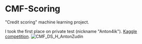# CMF-Scoring

"Credit scoring" machine learning project.

I took the first place on private test (nickname "Anton4ik"). [Kaggle competition](https://www.kaggle.com/competitions/cmf-2022-bank-scoring-case/leaderboard).
![CMF_DS_H_AntonZudin](https://user-images.githubusercontent.com/92635317/221643053-8be459bf-9981-4f6f-b88c-de8c0db48609.jpg)
 
